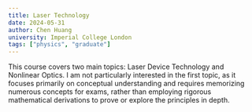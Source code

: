 ```yaml
---
title: Laser Technology
date: 2024-05-31
author: Chen Huang
university: Imperial College London
tags: ["physics", "graduate"]
---
```


This course covers two main topics: Laser Device Technology and Nonlinear Optics. I am not particularly interested in the first topic, as it focuses primarily on conceptual understanding and requires memorizing numerous concepts for exams, rather than employing rigorous mathematical derivations to prove or explore the principles in depth.
